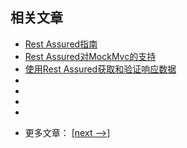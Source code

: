 ## 相关文章

+ [Rest Assured指南](docs/RestAssured指南.md)
+ [Rest Assured对MockMvc的支持](docs/RestAssured对MockMvc的支持.md)
+ [使用Rest Assured获取和验证响应数据](docs/使用RestAssured获取和验证响应数据.md)
+ []()
+ []()
+ []()
+ []()

- 更多文章： [[next -->]](../rest-assured-selenium/README.md)